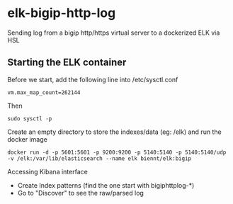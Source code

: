 # elk-bigip-http-log
Sending log from a bigip http/https virtual server to a dockerized ELK via HSL
## Starting the ELK container
Before we start, add the following line into /etc/sysctl.conf
```
vm.max_map_count=262144
```
Then
```
sudo sysctl -p
```
Create an empty directory to store the indexes/data (eg: /elk) and run the docker image
```
docker run -d -p 5601:5601 -p 9200:9200 -p 5140:5140 -p 5140:5140/udp -v /elk:/var/lib/elasticsearch --name elk biennt/elk:bigip
```
Accessing Kibana interface
- Create Index patterns (find the one start with bigiphttplog-*)
- Go to "Discover" to see the raw/parsed log
